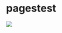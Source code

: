 # pagestest

[![](https://s18955.pcdn.co/wp-content/uploads/2018/02/github.png)](taximeter://screen/driver_mode)
